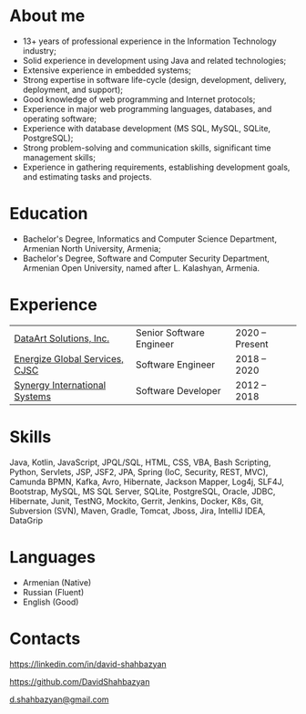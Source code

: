 # About me

- 13+ years of professional experience in the Information Technology industry;
- Solid experience in development using Java and related technologies;
- Extensive experience in embedded systems;
- Strong expertise in software life-cycle (design, development, delivery, deployment, and support);
- Good knowledge of web programming and Internet protocols;
- Experience in major web programming languages, databases, and operating software;
- Experience with database development (MS SQL, MySQL, SQLite, PostgreSQL);
- Strong problem-solving and communication skills, significant time management skills;
- Experience in gathering requirements, establishing development goals, and estimating tasks and projects.

# Education

- Bachelor's Degree, Informatics and Computer Science Department, Armenian North University, Armenia;
- Bachelor's Degree, Software and Computer Security Department, Armenian Open University, named after L. Kalashyan, Armenia.

# Experience

|  |  |  |
|-------------------------------|---------------------|----------|
| [DataArt Solutions, Inc.](https://dataart.com) | Senior Software Engineer | 2020 – Present |
| [Energize Global Services, CJSC](https://energizeglobal.com) | Software Engineer | 2018 – 2020 |
| [Synergy International Systems](https://synisys.com) | Software Developer | 2012 – 2018 |

# Skills

Java, Kotlin, JavaScript, JPQL/SQL, HTML, CSS, VBA, Bash Scripting, Python, Servlets, JSP, JSF2, JPA, Spring (IoC, Security, REST, MVC), Camunda BPMN, Kafka, Avro, Hibernate, Jackson Mapper, Log4j, SLF4J, Bootstrap, MySQL, MS SQL Server, SQLite, PostgreSQL, Oracle, JDBC, Hibernate, Junit, TestNG, Mockito, Gerrit, Jenkins, Docker, K8s, Git, Subversion (SVN), Maven, Gradle, Tomcat, Jboss, Jira, IntelliJ IDEA, DataGrip

# Languages

- Armenian (Native)
- Russian (Fluent)
- English (Good)

# Contacts

<a href="https://linkedin.com/in/david-shahbazyan" target="_blank" rel="noopener" title="LinkedIn" class="icn-linkedin">https://linkedin.com/in/david-shahbazyan</a>

<a href="https://github.com/DavidShahbazyan" target="_blank" rel="noopener" title="GitHub" class="icn-github">https://github.com/DavidShahbazyan</a>

<a href="mailto:d.shahbazyan@gmail.com" target="_blank" rel="noopener" title="Email" class="icn-envelop">d.shahbazyan@gmail.com</a>

<i class="fa-brands fa-linkedin"></i>
